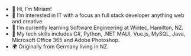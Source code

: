 - 👋 Hi, I’m Miriam!
- 👀 I’m interested in IT with a focus an full stack developer anything web and creative.
- 🌱 I’m currently learning Software Engineering at Wintec, Hamilton, NZ.
- 🧩 My tech skills includes C#, Python, .NET MAUI, Vue.js, MySQL, Java, Microsoft Office 365 and Adobe Photoshop.
- 🌍 Originally from Germany living in NZ. 
